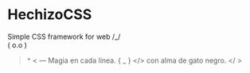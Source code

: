 # HechizoCSS
Simple CSS framework for web
   /\_/\
  ( o.o )
   > ^ <     — Magia en cada línea.
  {  _  }    </> con alma de gato negro.
 </     \>

